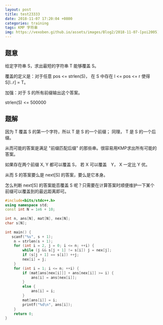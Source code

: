 ```yaml
---
layout: post
title: test23333
date: 2018-11-07 17:20:04 +0800
categories: training
tags: KMP 字符串
img: https://vexoben.github.io/assets/images/Blog2/2018-11-07-[poi2005]sza-template.png
---
```


## **题意**

给定字符串 S，求出最短的字符串 T 能够覆盖 S。

覆盖的定义是：对于任意 pos <= strlen(S)， 在 S 中存在 l <= pos <= r 使得 S[l..r] = T。

加强：对于 S 的所有前缀输出这个答案。

strlen(S) <= 500000

## **题解**

因为 T 覆盖 S 的第一个字符，所以 T 是 S 的一个前缀； 同理， T 是 S 的一个后缀。

从而可能的答案是满足 "前缀匹配后缀" 的那些串。很容易用KMP求出所有可能的答案。

如果存在两个前缀 X, Y 都可以覆盖 S， 若 X 可以覆盖　Y， X 一定比 Y 优。

从而 S 的答案要么是 next[S] 的答案，要么是它本身。

怎么判断 next[S] 的答案能否覆盖 S 呢？只需要在计算答案时顺便维护一下某个前缀可以覆盖到的最远距离即可。

```cpp
#include<bits/stdc++.h>
using namespace std;
const int N = 1e6 + 10;
 
int n, ans[N], mat[N], nex[N];
char s[N];
 
int main() {
   scanf("%s", s + 1);
    n = strlen(s + 1);
    for (int i = 2, j = 0; i <= n; ++i) {
        while (j && s[j + 1] != s[i]) j = nex[j];
        if (s[j + 1] == s[i]) ++j;
        nex[i] = j;
    }
    for (int i = 1; i <= n; ++i) {
        if (mat[ans[nex[i]]] + ans[nex[i]] >= i) {
            ans[i] = ans[nex[i]];
        }
        else {
            ans[i] = i;
        }
        mat[ans[i]] = i;
        printf("%d\n", ans[i]);
    }
    return 0;
}
```